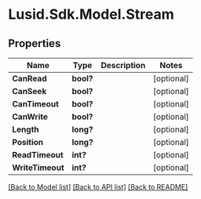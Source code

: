 # Lusid.Sdk.Model.Stream
## Properties

Name | Type | Description | Notes
------------ | ------------- | ------------- | -------------
**CanRead** | **bool?** |  | [optional] 
**CanSeek** | **bool?** |  | [optional] 
**CanTimeout** | **bool?** |  | [optional] 
**CanWrite** | **bool?** |  | [optional] 
**Length** | **long?** |  | [optional] 
**Position** | **long?** |  | [optional] 
**ReadTimeout** | **int?** |  | [optional] 
**WriteTimeout** | **int?** |  | [optional] 

[[Back to Model list]](../README.md#documentation-for-models) [[Back to API list]](../README.md#documentation-for-api-endpoints) [[Back to README]](../README.md)

